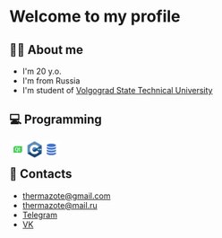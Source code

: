 # Welcome to my profile
## 👨‍🎓 About me
- I'm 20 y.o. 
- I'm from Russia
- I'm student of [Volgograd State Technical University](https://www.vstu.ru/eng/)

## 💻 Programming 
<img align="left" alt="Qt" width="30px" src="https://raw.githubusercontent.com/github/explore/80688e429a7d4ef2fca1e82350fe8e3517d3494d/topics/qt/qt.png"/>
<img align="left" alt="Cpp" width="30px" src="https://raw.githubusercontent.com/github/explore/80688e429a7d4ef2fca1e82350fe8e3517d3494d/topics/cpp/cpp.png"/>
<img align="left" alt="SQL" width="30px" src="https://raw.githubusercontent.com/github/explore/80688e429a7d4ef2fca1e82350fe8e3517d3494d/topics/sql/sql.png"/>

</br>

## 📧 Contacts
* thermazote@gmail.com 
* thermazote@mail.ru 
* [Telegram](https://t.me/thermazote)
* [VK](https://vk.com/thermazote)

